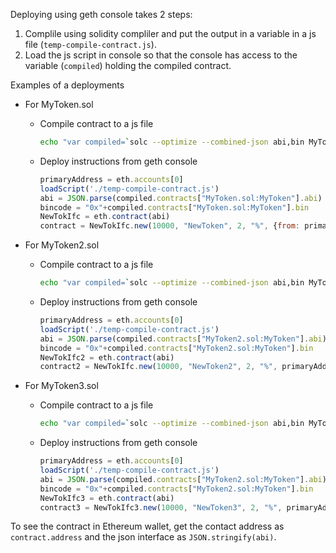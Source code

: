 Deploying using geth console takes 2 steps:

1. Complile using solidity compliler and put the output in a variable in a js file (`temp-compile-contract.js`).
2. Load the js script in console so that the console has access to the variable (`compiled`) holding the compiled contract.

Examples of a deployments

* For MyToken.sol
  * Compile contract to a js file
    ```bash
    echo "var compiled=`solc --optimize --combined-json abi,bin MyToken.sol`" > temp-compile-contract.js
    ```

  * Deploy instructions from geth console
    ```javascript
    primaryAddress = eth.accounts[0]
    loadScript('./temp-compile-contract.js')
    abi = JSON.parse(compiled.contracts["MyToken.sol:MyToken"].abi)
    bincode = "0x"+compiled.contracts["MyToken.sol:MyToken"].bin
    NewTokIfc = eth.contract(abi)
    contract = NewTokIfc.new(10000, "NewToken", 2, "%", {from: primaryAddress, data: bincode, value: 100000000000000000000, gas: 2100000})
    ```

* For MyToken2.sol
  * Compile contract to a js file
    ```bash
    echo "var compiled=`solc --optimize --combined-json abi,bin MyToken2.sol`" > temp-compile-contract.js
    ```

  * Deploy instructions from geth console
    ```javascript
    primaryAddress = eth.accounts[0]
    loadScript('./temp-compile-contract.js')
    abi = JSON.parse(compiled.contracts["MyToken2.sol:MyToken"].abi)
    bincode = "0x"+compiled.contracts["MyToken2.sol:MyToken"].bin
    NewTokIfc2 = eth.contract(abi)
    contract2 = NewTokIfc.new(10000, "NewToken2", 2, "%", primaryAddress, 1, 2, {from: primaryAddress, data: bincode, value: 100000000000000000000, gas: 2100000})
    ```

* For MyToken3.sol
  * Compile contract to a js file
    ```bash
    echo "var compiled=`solc --optimize --combined-json abi,bin MyToken3.sol`" > temp-compile-contract.js
    ```

  * Deploy instructions from geth console
    ```javascript
    primaryAddress = eth.accounts[0]
    loadScript('./temp-compile-contract.js')
    abi = JSON.parse(compiled.contracts["MyToken2.sol:MyToken"].abi)
    bincode = "0x"+compiled.contracts["MyToken2.sol:MyToken"].bin
    NewTokIfc3 = eth.contract(abi)
    contract3 = NewTokIfc3.new(10000, "NewToken3", 2, "%", primaryAddress, 1, 2, 1000, {from: primaryAddress, data: bincode, value: 100000000000000000000, gas: 2100000})
    ```

To see the contract in Ethereum wallet, get the contact address as `contract.address` and the json interface as `JSON.stringify(abi)`.